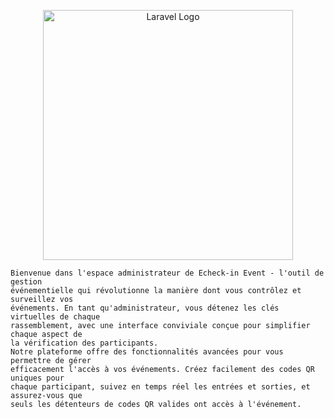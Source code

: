 <p align="center"><a href="https://laravel.com" target="_blank"><img src="https://raw.githubusercontent.com/laravel/art/master/logo-lockup/5%20SVG/2%20CMYK/1%20Full%20Color/laravel-logolockup-cmyk-red.svg" width="400" alt="Laravel Logo"></a></p>

<p>

    Bienvenue dans l'espace administrateur de Echeck-in Event - l'outil de gestion
    événementielle qui révolutionne la manière dont vous contrôlez et surveillez vos
    événements. En tant qu'administrateur, vous détenez les clés virtuelles de chaque
    rassemblement, avec une interface conviviale conçue pour simplifier chaque aspect de
    la vérification des participants.
    Notre plateforme offre des fonctionnalités avancées pour vous permettre de gérer
    efficacement l'accès à vos événements. Créez facilement des codes QR uniques pour
    chaque participant, suivez en temps réel les entrées et sorties, et assurez-vous que
    seuls les détenteurs de codes QR valides ont accès à l'événement.

</p>